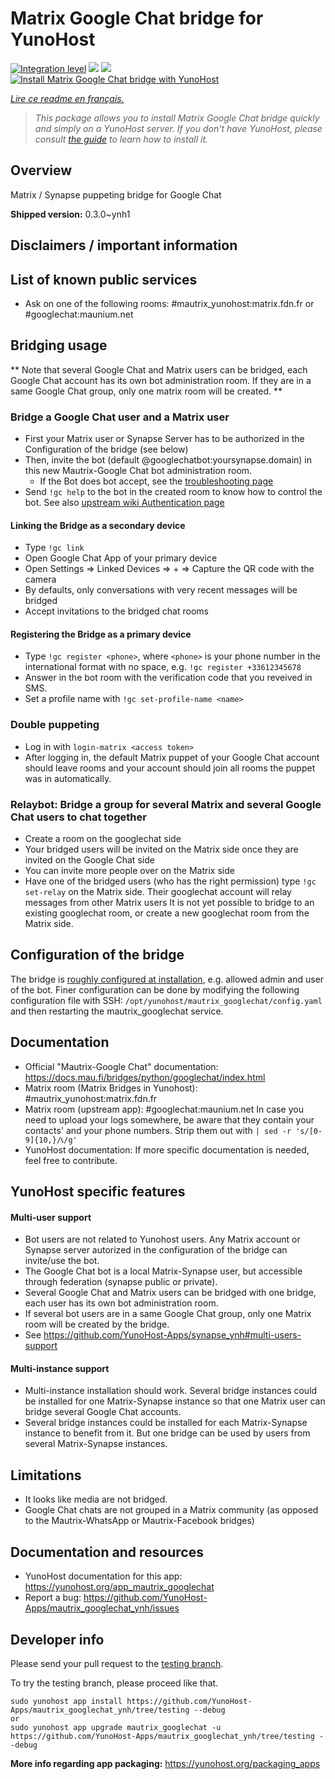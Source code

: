 <!--
N.B.: This README was automatically generated by https://github.com/YunoHost/apps/tree/master/tools/README-generator
It shall NOT be edited by hand.
-->

# Matrix Google Chat bridge for YunoHost

[![Integration level](https://dash.yunohost.org/integration/mautrix_googlechat.svg)](https://dash.yunohost.org/appci/app/mautrix_googlechat) ![](https://ci-apps.yunohost.org/ci/badges/mautrix_googlechat.status.svg) ![](https://ci-apps.yunohost.org/ci/badges/mautrix_googlechat.maintain.svg)  
[![Install Matrix Google Chat bridge with YunoHost](https://install-app.yunohost.org/install-with-yunohost.svg)](https://install-app.yunohost.org/?app=mautrix_googlechat)

*[Lire ce readme en français.](./README_fr.md)*

> *This package allows you to install Matrix Google Chat bridge quickly and simply on a YunoHost server.
If you don't have YunoHost, please consult [the guide](https://yunohost.org/#/install) to learn how to install it.*

## Overview

Matrix / Synapse puppeting bridge for Google Chat

**Shipped version:** 0.3.0~ynh1



## Disclaimers / important information

## List of known public services

* Ask on one of the following rooms: #mautrix_yunohost:matrix.fdn.fr or #googlechat:maunium.net

## Bridging usage
** Note that several Google Chat and Matrix users can be bridged, each Google Chat account has its own bot administration room. If they are in a same Google Chat group, only one matrix room will be created. **

### Bridge a Google Chat user and a Matrix user
* First your Matrix user or Synapse Server has to be authorized in the Configuration of the bridge (see below)
* Then, invite the bot (default @googlechatbot:yoursynapse.domain) in this new Mautrix-Google Chat bot administration room.
  * If the Bot does bot accept, see the [troubleshooting page](https://docs.mau.fi/bridges/general/troubleshooting.html)
* Send ``!gc help`` to the bot in the created room to know how to control the bot.
See also [upstream wiki Authentication page](https://docs.mau.fi/bridges/python/googlechat/authentication.html)

#### Linking the Bridge as a secondary device
* Type ``!gc link``
* Open Google Chat App of your primary device
* Open Settings => Linked Devices => + => Capture the QR code with the camera
* By defaults, only conversations with very recent messages will be bridged
* Accept invitations to the bridged chat rooms

#### Registering the Bridge as a primary device
* Type ``!gc register <phone>``, where ``<phone>`` is your phone number in the international format with no space, e.g. ``!gc register +33612345678``
* Answer in the bot room with the verification code that you reveived in SMS.
* Set a profile name with ``!gc set-profile-name <name>``

### Double puppeting
* Log in with ``login-matrix <access token>``
* After logging in, the default Matrix puppet of your Google Chat account should leave rooms and your account should join all rooms the puppet was in automatically.


### Relaybot: Bridge a group for several Matrix and several Google Chat users to chat together
* Create a room on the googlechat side
* Your bridged users will be invited on the Matrix side once they are invited on the Google Chat side
* You can invite more people over on the Matrix side
* Have one of the bridged users (who has the right permission) type `!gc set-relay` on the Matrix side. Their googlechat account will relay messages from other Matrix users
It is not yet possible to bridge to an existing googlechat room, or create a new googlechat room from the Matrix side.

## Configuration of the bridge

The bridge is [roughly configured at installation](https://github.com/YunoHost-Apps/mautrix_googlechat_ynh/blob/master/conf/config.yaml), e.g. allowed admin and user of the bot. Finer configuration can be done by modifying the
following configuration file with SSH: 
```/opt/yunohost/mautrix_googlechat/config.yaml```
and then restarting the mautrix_googlechat service.

## Documentation

 * Official "Mautrix-Google Chat" documentation: https://docs.mau.fi/bridges/python/googlechat/index.html
 * Matrix room (Matrix Bridges in Yunohost): #mautrix_yunohost:matrix.fdn.fr
 * Matrix room (upstream app): #googlechat:maunium.net
In case you need to upload your logs somewhere, be aware that they contain your contacts' and your phone numbers. Strip them out with 
``| sed -r 's/[0-9]{10,}/📞/g' ``
 * YunoHost documentation: If more specific documentation is needed, feel free to contribute.

## YunoHost specific features

#### Multi-user support

* Bot users are not related to Yunohost users. Any Matrix account or Synapse server autorized in the configuration of the bridge can invite/use the bot. 
* The Google Chat bot is a local Matrix-Synapse user, but accessible through federation (synapse public or private).
* Several Google Chat and Matrix users can be bridged with one bridge, each user has its own bot administration room. 
* If several bot users are in a same Google Chat group, only one Matrix room will be created by the bridge.
* See https://github.com/YunoHost-Apps/synapse_ynh#multi-users-support

#### Multi-instance support

* Multi-instance installation should work. Several bridge instances could be installed for one Matrix-Synapse instance so that one Matrix user can bridge several Google Chat accounts. 
* Several bridge instances could be installed for each Matrix-Synapse instance to benefit from it. But one bridge can be used by users from several Matrix-Synapse instances.

## Limitations

* It looks like media are not bridged. 
* Google Chat chats are not grouped in a Matrix community (as opposed to the Mautrix-WhatsApp or Mautrix-Facebook bridges)
## Documentation and resources

* YunoHost documentation for this app: https://yunohost.org/app_mautrix_googlechat
* Report a bug: https://github.com/YunoHost-Apps/mautrix_googlechat_ynh/issues

## Developer info

Please send your pull request to the [testing branch](https://github.com/YunoHost-Apps/mautrix_googlechat_ynh/tree/testing).

To try the testing branch, please proceed like that.
```
sudo yunohost app install https://github.com/YunoHost-Apps/mautrix_googlechat_ynh/tree/testing --debug
or
sudo yunohost app upgrade mautrix_googlechat -u https://github.com/YunoHost-Apps/mautrix_googlechat_ynh/tree/testing --debug
```

**More info regarding app packaging:** https://yunohost.org/packaging_apps